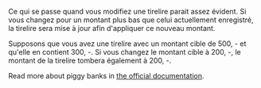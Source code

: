 Ce qui se passe quand vous modifiez une tirelire parait assez évident. Si vous changez pour un montant plus bas que celui actuellement enregistré, la tirelire sera mise à jour afin d'appliquer ce nouveau montant.

Supposons que vous avez une tirelire avec un montant cible de 500, - et qu'elle en contient 300, -. Si vous changez le montant cible à 200, -, le montant de la tirelire tombera également à 200, -.

Read more about piggy banks in [the official documentation](https://docs.firefly-iii.org/advanced-concepts/piggies).